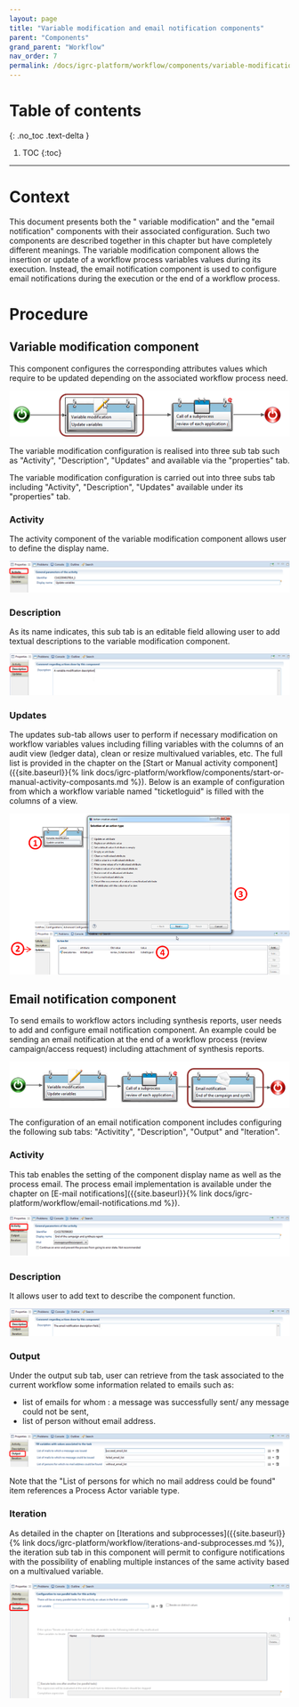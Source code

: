 ```yaml
---
layout: page
title: "Variable modification and email notification components"
parent: "Components"
grand_parent: "Workflow"
nav_order: 7
permalink: /docs/igrc-platform/workflow/components/variable-modification-and-email-notification-components/
---
```


# Table of contents
{: .no_toc .text-delta }

1. TOC
{:toc}
---

# Context

This document presents both the " variable modification" and the "email notification" components with their associated configuration. Such two components are described together in this chapter but have completely different meanings. The variable modification component allows the insertion or update of a workflow process variables values during its execution. Instead, the email notification component is used to configure email notifications during the execution or the end of a workflow process.   

# Procedure

## Variable modification component

This component configures the corresponding attributes values which require to be updated depending on the associated workflow process need.    

![Variable modification component](../images/Image_Documentation49_bis.png "Variable modification component")         

The variable modification configuration is realised into three sub tab such as "Activity", "Description", "Updates" and available via the "properties" tab.    

The variable modification configuration is carried out into three subs tab including "Activity", "Description", "Updates" available under its "properties" tab.  

### Activity  

The activity component of the variable modification component allows user to define the display name.   

![Activity](../images/Image_Documentation51.png "Activity")         

### Description  

As its name indicates, this sub tab is an editable field allowing user to add textual descriptions to the variable modification component.    

![Description](../images/Image_Documentation52.png "Description")         

### Updates  

The updates sub-tab allows user to perform if necessary modification on workflow variables values including filling variables with the columns of an audit view (ledger data), clean or resize multivalued variables, etc. The full list is provided in the chapter on the [Start or Manual activity component]({{site.baseurl}}{% link docs/igrc-platform/workflow/components/start-or-manual-activity-composants.md %}). Below is an example of configuration from which a workflow variable named "ticketloguid" is filled with the columns of a view.    

![Updates](../images/Image_Documentation50_bis.png "Updates")         

## Email notification component

To send emails to workflow actors including synthesis reports, user needs to add and configure email notification component. An example could be sending an email notification at the end of a workflow process (review campaign/access request) including attachment of synthesis reports.   

![Email notification component](../images/Image_Documentation53.png "Email notification component")         

The configuration of an email notification component includes configuring the following sub tabs: "Activitity", "Description", "Output" and "Iteration".  

### Activity

This tab enables the setting of the component display name as well as the process email. The process email implementation is available under the chapter on [E-mail notifications]({{site.baseurl}}{% link docs/igrc-platform/workflow/email-notifications.md %}).  

![Activity](../images/Image_Documentation54.png "Activity")         

### Description

It allows user to add text to describe the component function.   

![Description](../images/Image_Documentation55.png "Description")         

### Output  

Under the output sub tab, user can retrieve from the task associated to the current workflow some information related to emails such as:    

- list of emails for whom : a message was successfully sent/ any message could not be sent,
- list of person without email address.   

![Output](../images/Image_Documentation56.png "Output")         

Note that the "List of persons for which no mail address could be found" item references a Process Actor variable type.   

### Iteration  

As detailed in the chapter on [Iterations and subprocesses]({{site.baseurl}}{% link docs/igrc-platform/workflow/iterations-and-subprocesses.md %}), the iteration sub tab in this component will permit to configure notifications with the possibility of enabling multiple instances of the same activity based on a multivalued variable.     

![Output](../images/Image_Documentation57.png "Output")         
